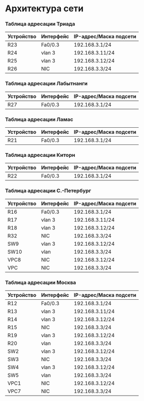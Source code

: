 # Архитектура сети

### Таблица адресации Триада
| Устройство | Интерфейс | IP-адрес/Маска подсети |
--- | --- | --- |
| R23 | Fa0/0.3 | 192.168.3.1/24 |
| R24 | vlan 3 | 192.168.3.11/24 |
| R25 | vlan 3 | 192.168.3.12/24 |
| R26 | NIC | 192.168.3.3/24 |

### Таблица адресации Лабытнанги
| Устройство | Интерфейс | IP-адрес/Маска подсети |
--- | --- | --- |
| R27 | Fa0/0.3 | 192.168.3.1/24 |

### Таблица адресации Ламас
| Устройство | Интерфейс | IP-адрес/Маска подсети |
--- | --- | --- |
| R21 | Fa0/0.3 | 192.168.3.1/24 |

### Таблица адресации Киторн
| Устройство | Интерфейс | IP-адрес/Маска подсети |
--- | --- | --- |
| R22 | Fa0/0.3 | 192.168.3.1/24 |

### Таблица адресации С.-Петербург
| Устройство | Интерфейс | IP-адрес/Маска подсети |
--- | --- | --- |
| R16 | Fa0/0.3 | 192.168.3.1/24 |
| R17 | vlan 3 | 192.168.3.11/24 |
| R18 | vlan 3 | 192.168.3.12/24 |
| R32 | NIC | 192.168.3.3/24 |
| SW9 | vlan 3 | 192.168.3.12/24 |
| SW10 | vlan | 192.168.3.3/24 |
| VPC8 | NIC | 192.168.3.12/24 |
| VPC | NIC | 192.168.3.3/24 |

### Таблица адресации Москва
| Устройство | Интерфейс | IP-адрес/Маска подсети |
--- | --- | --- |
| R12 | Fa0/0.3 | 192.168.3.1/24 |
| R13 | vlan 3 | 192.168.3.11/24 |
| R14 | vlan 3 | 192.168.3.12/24 |
| R15 | NIC | 192.168.3.3/24 |
| R19 | vlan 3 | 192.168.3.12/24 |
| R20 | vlan | 192.168.3.3/24 |
| SW2 | vlan 3 | 192.168.3.12/24 |
| SW3 | NIC | 192.168.3.3/24 |
| SW4 | vlan 3 | 192.168.3.12/24 |
| SW5 | vlan | 192.168.3.3/24 |
| VPC1 | NIC | 192.168.3.12/24 |
| VPC7 | NIC | 192.168.3.3/24 |
